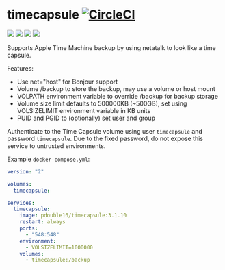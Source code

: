 timecapsule [![CircleCI](https://circleci.com/gh/double16/timecapsule.svg?style=svg&circle-token=6060fdc30159f0f2ec2ca16dfbc0861e843e50e9)](https://circleci.com/gh/double16/timecapsule)
===========

[![](https://images.microbadger.com/badges/image/pdouble16/timecapsule.svg)](http://microbadger.com/images/pdouble16/timecapsule "Get your own image badge on microbadger.com") [![](https://images.microbadger.com/badges/version/pdouble16/timecapsule.svg)](http://microbadger.com/images/pdouble16/timecapsule "Get your own version badge on microbadger.com") [![](https://images.microbadger.com/badges/commit/pdouble16/timecapsule.svg)](http://microbadger.com/images/pdouble16/timecapsule "Get your own version badge on microbadger.com") [![](https://images.microbadger.com/badges/license/pdouble16/timecapsule.svg)](http://microbadger.com/images/pdouble16/timecapsule "Get your own version badge on microbadger.com")

Supports Apple Time Machine backup by using netatalk to look like a time capsule.

Features:
- Use net="host" for Bonjour support
- Volume /backup to store the backup, may use a volume or host mount
- VOLPATH environment variable to override /backup for backup storage
- Volume size limit defaults to 500000KB (~500GB), set using VOLSIZELIMIT environment variable in KB units
- PUID and PGID to (optionally) set user and group

Authenticate to the Time Capsule volume using user `timecapsule` and password `timecapsule`. Due to the fixed password, do not expose this service to untrusted environments.

Example `docker-compose.yml`:
```yaml
version: "2"

volumes:
  timecapsule:

services:
  timecapsule:
    image: pdouble16/timecapsule:3.1.10
    restart: always
    ports:
      - "548:548"
    environment:
      - VOLSIZELIMIT=1000000
    volumes:
      - timecapsule:/backup
```

